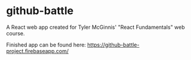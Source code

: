 # github-battle
A React web app created for Tyler McGinnis' "React Fundamentals" web course.

Finished app can be found here: https://github-battle-project.firebaseapp.com/
